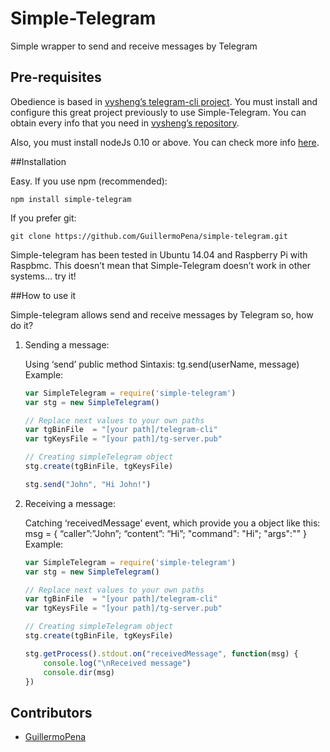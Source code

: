 # Simple-Telegram

Simple wrapper to send and receive messages by Telegram



## Pre-requisites

Obedience is based in [vysheng’s telegram-cli project](https://github.com/vysheng/tg). You must install and configure this great project previously to use Simple-Telegram. You can obtain every info that you need in [vysheng’s repository](https://github.com/vysheng/tg).

Also, you must install nodeJs 0.10 or above. You can check more info [here](http://www.nodejs.org).



##Installation

Easy. If you use npm (recommended):

	npm install simple-telegram

If you prefer git:

	git clone https://github.com/GuillermoPena/simple-telegram.git

Simple-telegram has been tested in Ubuntu 14.04 and Raspberry Pi with Raspbmc.
This doesn’t mean that Simple-Telegram doesn’t work in other systems… try it!



##How to use it

Simple-telegram allows send and receive messages by Telegram so, how do it?

1. Sending a message:

	Using ‘send’ public method
	Sintaxis: tg.send(userName, message)
	Example:
	```javascript
	var SimpleTelegram = require('simple-telegram')
	var stg = new SimpleTelegram()

	// Replace next values to your own paths
	var tgBinFile  = "[your path]/telegram-cli"
	var tgKeysFile = "[your path]/tg-server.pub"

	// Creating simpleTelegram object
	stg.create(tgBinFile, tgKeysFile)

	stg.send("John", "Hi John!")
	```



2. Receiving a message:

	Catching ‘receivedMessage’ event, which provide you a object like this:
		msg = { “caller”:”John”; “content”: “Hi”; "command": "Hi"; "args":"" }
	Example:

	```javascript
	var SimpleTelegram = require('simple-telegram')
	var stg = new SimpleTelegram()

	// Replace next values to your own paths
	var tgBinFile  = "[your path]/telegram-cli"
	var tgKeysFile = "[your path]/tg-server.pub"

	// Creating simpleTelegram object
	stg.create(tgBinFile, tgKeysFile)

	stg.getProcess().stdout.on("receivedMessage", function(msg) {
	    console.log("\nReceived message")
	    console.dir(msg)
	})
	```



## Contributors

- [GuillermoPena](http://github.com/GuillermoPena)
